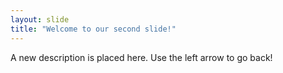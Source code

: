 ```yaml
---
layout: slide
title: "Welcome to our second slide!"
---
```

A new description is placed here.
Use the left arrow to go back!
